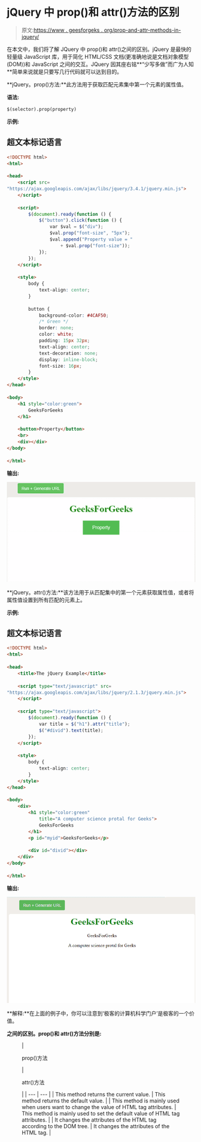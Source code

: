 # jQuery 中 prop()和 attr()方法的区别

> 原文:[https://www . geesforgeks . org/prop-and-attr-methods-in-jquery/](https://www.geeksforgeeks.org/difference-between-prop-and-attr-methods-in-jquery/)

在本文中，我们将了解 JQuery 中 prop()和 attr()之间的区别。jQuery 是最快的轻量级 JavaScript 库，用于简化 HTML/CSS 文档(更准确地说是文档对象模型(DOM))和 JavaScript 之间的交互。JQuery 因其座右铭**“少写多做”而广为人知**简单来说就是只要写几行代码就可以达到目的。

**jQuery。prop()方法:**此方法用于获取匹配元素集中第一个元素的属性值。

**语法:**

```html
$(selector).prop(property)
```

**示例:**

## 超文本标记语言

```html
<!DOCTYPE html>
<html>

<head>
    <script src=
"https://ajax.googleapis.com/ajax/libs/jquery/3.4.1/jquery.min.js">
    </script>

    <script>
        $(document).ready(function () {
            $("button").click(function () {
                var $val = $("div");
                $val.prop("font-size", "5px");
                $val.append("Property value = "
                    + $val.prop("font-size"));
            });
        });
    </script>

    <style>
        body {
            text-align: center;
        }

        button {
            background-color: #4CAF50;
            /* Green */
            border: none;
            color: white;
            padding: 15px 32px;
            text-align: center;
            text-decoration: none;
            display: inline-block;
            font-size: 16px;
        }
    </style>
</head>

<body>
    <h1 style="color:green">
        GeeksForGeeks
    </h1>

    <button>Property</button>
    <br>
    <div></div>
</body>

</html>
```

**输出:**

![](img/c6b716a84e3db5726d3bd1211c11db8f.png)

**jQuery。attr()方法:**该方法用于从匹配集中的第一个元素获取属性值，或者将属性值设置到所有匹配的元素上。

**示例:**

## 超文本标记语言

```html
<!DOCTYPE html>
<html>

<head>
    <title>The jQuery Example</title>

    <script type="text/javascript" src=
"https://ajax.googleapis.com/ajax/libs/jquery/2.1.3/jquery.min.js">
    </script>

    <script type="text/javascript">
        $(document).ready(function () {
            var title = $("h1").attr("title");
            $("#divid").text(title);
        });
    </script>

    <style>
        body {
            text-align: center;
        }
    </style>
</head>

<body>
    <div>
        <h1 style="color:green"
            title="A computer science protal for Geeks">
            GeeksForGeeks
        </h1>
        <p id="myid">GeeksForGeeks</p>

        <div id="divid"></div>
    </div>
</body>

</html>
```

**输出:**

![](img/5b6d04f31d47ef8d5b56a0007f32f996.png)

**解释:**在上面的例子中，你可以注意到‘极客的计算机科学门户’是极客的一个价值。

**之间的区别。prop()和 attr()方法分别是:**

<figure class="table">

| 

prop()方法

 | 

attr()方法

 |
| --- | --- |
| This method returns the current value. | This method returns the default value. |
| This method is mainly used when users want to change the value of HTML tag attributes. | This method is mainly used to set the default value of HTML tag attributes. |
| It changes the attributes of the HTML tag according to the DOM tree. | It changes the attributes of the HTML tag. |

</figure>